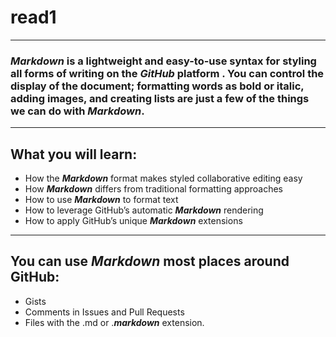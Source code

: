 # read1
---
### ***Markdown*** is a lightweight and easy-to-use syntax for styling all forms of writing on the *GitHub* platform . You can control the display of the document; formatting words as bold or italic, adding images, and creating lists are just a few of the things we can do with ***Markdown***. 
---
## What you will learn:

 * How the ***Markdown*** format makes styled collaborative editing easy
 * How ***Markdown*** differs from traditional formatting approaches
 * How to use ***Markdown*** to format text
 * How to leverage GitHub’s automatic ***Markdown*** rendering
 * How to apply GitHub’s unique ***Markdown*** extensions
 ---
## You can use ***Markdown*** most places around GitHub:

- Gists
- Comments in Issues and Pull Requests
- Files with the .md or .***markdown*** extension.

